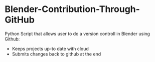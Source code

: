 # Blender-Contribution-Through-GitHub
Python Script that allows user to do a version controll in Blender using Github:
- Keeps projects up-to date with cloud
- Submits changes back to github at the end
